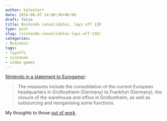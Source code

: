 ```yaml
---
author: kylestarr
date: 2014-06-07 14:00:30+00:00
draft: false
title: Nintendo consolidates, lays off 130
type: post
slug: /nintendo-consolidates-lays-off-130/
categories:
- Business
tags:
- layoffs
- nintendo
- video games
---
```


[Nintendo in a statement to Eurogamer](http://www.eurogamer.net/articles/2014-06-06-nintendo-europe-closing-grossostheim-headquarters-130-jobs-lost):

> The measures include the consolidation of the current European headquarters in Großostheim (Germany) to Frankfurt (Germany), the closure of the warehouse and office in Großostheim, as well as outsourcing and reorganising some functions.

My thoughts to those [out of work](/2014/03/13/save-developers-and-you-will-save-your-soul/).
